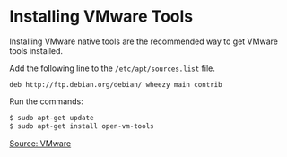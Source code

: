 # Installing VMware Tools

Installing VMware native tools are the recommended way to get VMware tools installed.

Add the following line to the `/etc/apt/sources.list` file.

`deb http://ftp.debian.org/debian/ wheezy main contrib`

Run the commands: 

```bash
$ sudo apt-get update 
$ sudo apt-get install open-vm-tools
```

[Source: VMware](http://partnerweb.vmware.com/GOSIG/Debian_7.html)